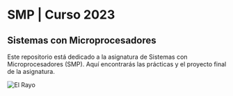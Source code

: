 # SMP | Curso 2023

## Sistemas con Microprocesadores

Este repositorio está dedicado a la asignatura de Sistemas con Microprocesadores (SMP). Aquí encontrarás las prácticas y el proyecto final de la asignatura.


![El Rayo](https://github.com/juanantms/SMP/assets/156519758/da72e6a0-a0ac-4bf0-915a-340c63036e30)

